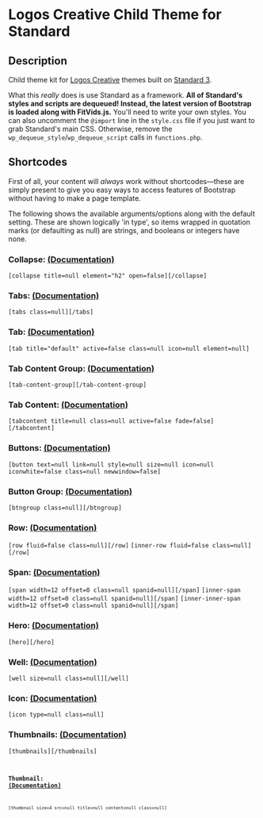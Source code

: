 # Logos Creative Child Theme for Standard

## Description

Child theme kit for [Logos Creative](http://logos-creative.com) themes built on [Standard 3](http://standardtheme.com).

What this *really* does is use Standard as a framework. **All of Standard's styles and scripts are dequeued! Instead, the latest version of Bootstrap is loaded along with FitVids.js.** You'll need to write your own styles. You can also uncomment the `@import` line in the `style.css` file if you just want to grab Standard's main CSS. Otherwise, remove the `wp_dequeue_style`/`wp_dequeue_script` calls in `functions.php`.

## Shortcodes

First of all, your content will *always* work without shortcodes—these are simply present to give you easy ways to access features of Bootstrap without having to make a page template.

The following shows the available arguments/options along with the default setting. These are shown logically 'in type', so items wrapped in quotation marks (or defaulting as null) are strings, and booleans or integers have none.

### Collapse: <a href="http://twitter.github.com/bootstrap/javascript.html#collapse" target="_blank">(Documentation)</a> ###

```[collapse title=null element="h2" open=false][/collapse]```

### Tabs: <a href="http://twitter.github.com/bootstrap/javascript.html#tabs" target="_blank">(Documentation)</a> ###

```[tabs class=null][/tabs]```

### Tab: <a href="http://twitter.github.com/bootstrap/javascript.html#tabs" target="_blank">(Documentation)</a> ###

```[tab title="default" active=false class=null icon=null element=null]```

### Tab Content Group: <a href="http://twitter.github.com/bootstrap/javascript.html#tabs" target="_blank">(Documentation)</a> ###

<code>[tab-content-group][/tab-content-group]</code>

### Tab Content: <a href="http://twitter.github.com/bootstrap/javascript.html#tabs" target="_blank">(Documentation)</a> ###

```[tabcontent title=null class=null active=false fade=false][/tabcontent]```

### Buttons: <a href="http://twitter.github.com/bootstrap/base-css.html#buttons" target="_blank">(Documentation)</a> ###

```[button text=null link=null style=null size=null icon=null iconwhite=false class=null newwindow=false]```

### Button Group: <a href="http://twitter.github.com/bootstrap/components.html#buttonGroups" target="_blank">(Documentation)</a> ###

```[btngroup class=null][/btngroup]```

### Row: <a href="http://twitter.github.com/bootstrap/scaffolding.html" target="_blank">(Documentation)</a> ###

```[row fluid=false class=null][/row]```
```[inner-row fluid=false class=null][/row]```

### Span: <a href="http://twitter.github.com/bootstrap/scaffolding.html" target="_blank">(Documentation)</a> ###

```[span width=12 offset=0 class=null spanid=null][/span]```
```[inner-span width=12 offset=0 class=null spanid=null][/span]```
```[inner-inner-span width=12 offset=0 class=null spanid=null][/span]```

### Hero: <a href="http://twitter.github.com/bootstrap/components.html#typography" target="_blank">(Documentation)</a> ###

<code>[hero][/hero]</code>

### Well: <a href="http://twitter.github.com/bootstrap/components.html#misc" target="_blank">(Documentation)</a> ###

```[well size=null class=null][/well]```

### Icon: <a href="http://fortawesome.github.com/Font-Awesome/" target="_blank">(Documentation)</a> ###

```[icon type=null class=null]```

### Thumbnails: <a href="http://twitter.github.com/bootstrap/components.html#thumbnails" target="_blank">(Documentation)</a> ###

<code>[thumbnails][/thumbnails]<code>

### Thumbnail: <a href="http://twitter.github.com/bootstrap/components.html#thumbnails" target="_blank">(Documentation)</a> ###

```[thumbnail size=4 src=null title=null content=null class=null]```